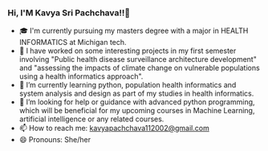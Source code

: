 ### Hi, I'M Kavya Sri Pachchava!!👋

- 🎓 I'm currently pursuing my masters degree with a major in HEALTH INFORMATICS at Michigan tech.
- 💬 I have worked on some interesting projects in my first semester involving "Public health disease surveillance architecture development" and "assessing the impacts of climate change on vulnerable populations using a health informatics approach".  
- 🌱 I’m currently learning python, population health informatics and system analysis and design as part of my studies in health informatics.
- 🤔 I’m looking for help or guidance with advanced python programming, which will be beneficial for my upcoming courses in Machine Learning, artificial intelligence or any 
      related courses.
- 📫 How to reach me: kavyapachchava112002@gmail.com
- 😄 Pronouns: She/her
  

